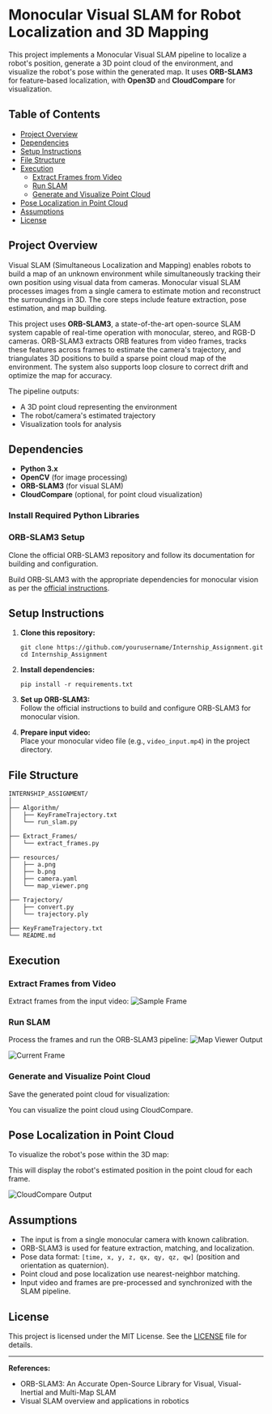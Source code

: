 # Monocular Visual SLAM for Robot Localization and 3D Mapping

This project implements a Monocular Visual SLAM pipeline to localize a robot's position, generate a 3D point cloud of the environment, and visualize the robot's pose within the generated map. It uses **ORB-SLAM3** for feature-based localization, with **Open3D** and **CloudCompare** for visualization.

## Table of Contents

- [Project Overview](#project-overview)
- [Dependencies](#dependencies)
- [Setup Instructions](#setup-instructions)
- [File Structure](#file-structure)
- [Execution](#execution)
  - [Extract Frames from Video](#extract-frames-from-video)
  - [Run SLAM](#run-slam)
  - [Generate and Visualize Point Cloud](#generate-and-visualize-point-cloud)
- [Pose Localization in Point Cloud](#pose-localization-in-point-cloud)
- [Assumptions](#assumptions)
- [License](#license)

## Project Overview

Visual SLAM (Simultaneous Localization and Mapping) enables robots to build a map of an unknown environment while simultaneously tracking their own position using visual data from cameras. Monocular visual SLAM processes images from a single camera to estimate motion and reconstruct the surroundings in 3D. The core steps include feature extraction, pose estimation, and map building.

This project uses **ORB-SLAM3**, a state-of-the-art open-source SLAM system capable of real-time operation with monocular, stereo, and RGB-D cameras. ORB-SLAM3 extracts ORB features from video frames, tracks these features across frames to estimate the camera's trajectory, and triangulates 3D positions to build a sparse point cloud map of the environment. The system also supports loop closure to correct drift and optimize the map for accuracy.

The pipeline outputs:
- A 3D point cloud representing the environment
- The robot/camera's estimated trajectory
- Visualization tools for analysis

## Dependencies

- **Python 3.x**
- **OpenCV** (for image processing)
- **ORB-SLAM3** (for visual SLAM)
- **CloudCompare** (optional, for point cloud visualization)

### Install Required Python Libraries


### ORB-SLAM3 Setup

Clone the official ORB-SLAM3 repository and follow its documentation for building and configuration.


Build ORB-SLAM3 with the appropriate dependencies for monocular vision as per the [official instructions](https://github.com/UZ-SLAMLab/ORB_SLAM3).

## Setup Instructions

1. **Clone this repository:**

    ```
    git clone https://github.com/yourusername/Internship_Assignment.git
    cd Internship_Assignment
    ```

2. **Install dependencies:**

    ```
    pip install -r requirements.txt
    ```

3. **Set up ORB-SLAM3:**  
   Follow the official instructions to build and configure ORB-SLAM3 for monocular vision.

4. **Prepare input video:**  
   Place your monocular video file (e.g., `video_input.mp4`) in the project directory.

## File Structure

```
INTERNSHIP_ASSIGNMENT/
│
├── Algorithm/
│   ├── KeyFrameTrajectory.txt
│   └── run_slam.py
│
├── Extract_Frames/
│   └── extract_frames.py
│
├── resources/
│   ├── a.png
│   ├── b.png
│   ├── camera.yaml
│   └── map_viewer.png
│
├── Trajectory/
│   ├── convert.py
│   └── trajectory.ply
│
├── KeyFrameTrajectory.txt
└── README.md
```

## Execution

### Extract Frames from Video

Extract frames from the input video:
![Sample Frame](resources/frame_00001.png)


### Run SLAM

Process the frames and run the ORB-SLAM3 pipeline:
![Map Viewer Output](resources/map_viewer.png)

![Current Frame](resources/a.png)
### Generate and Visualize Point Cloud

Save the generated point cloud for visualization:


You can visualize the point cloud using CloudCompare.


## Pose Localization in Point Cloud

To visualize the robot's pose within the 3D map:


This will display the robot's estimated position in the point cloud for each frame.

![CloudCompare Output](resources/b.png)
## Assumptions

- The input is from a single monocular camera with known calibration.
- ORB-SLAM3 is used for feature extraction, matching, and localization.
- Pose data format: `[time, x, y, z, qx, qy, qz, qw]` (position and orientation as quaternion).
- Point cloud and pose localization use nearest-neighbor matching.
- Input video and frames are pre-processed and synchronized with the SLAM pipeline.

## License

This project is licensed under the MIT License. See the [LICENSE](LICENSE) file for details.

---

**References:**  
- ORB-SLAM3: An Accurate Open-Source Library for Visual, Visual-Inertial and Multi-Map SLAM  
- Visual SLAM overview and applications in robotics
